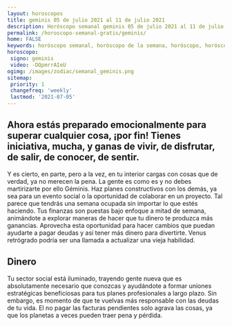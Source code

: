 ```yaml
---
layout: horoscopos
title: geminis 05 de julio 2021 al 11 de julio 2021 
description: Horóscopo semanal geminis 05 de julio 2021 al 11 de julio 2021. Ahora estás preparado emocionalmente para superar cualquier cosa, ¡por fin! Tienes iniciativa, mucha, y ganas de vivir, de disfrutar, de salir, de conocer, de sentir.
permalink: /horoscopo-semanal-gratis/geminis/
home: FALSE
keywords: horóscopo semanal, horóscopo de la semana, horóscopo, horóscopo gratis,horóscopos, horóscopo esperanza gracia, horoscopos geminis la semana, horóscopos gratis, Tarot, Astrologia, Zodíaco, geminis, horoscopo gratis, semanal
horoscopo:
 signo: geminis
 video: -DQpmrrAIeU
ogimg: /images/zodiac/semanal_geminis.png
sitemap:
 priority: 1
 changefreq: 'weekly'
 lastmod: '2021-07-05'
---
```




## Ahora estás preparado emocionalmente para superar cualquier cosa, ¡por fin! Tienes iniciativa, mucha, y ganas de vivir, de disfrutar, de salir, de conocer, de sentir.

Y es cierto, en parte, pero a la vez, en tu interior cargas con cosas que de verdad, ya no merecen la pena. 
 La gente es como es y no debes martirizarte por ello Géminis.
Haz planes constructivos con los demás, ya sea para un evento social o la oportunidad de colaborar en un proyecto. Tal parece que tendrás una semana ocupada sin importar lo que estés haciendo. Tus finanzas son puestas bajo enfoque a mitad de semana, animándote a explorar maneras de hacer que tu dinero te produzca más ganancias. Aprovecha esta oportunidad para hacer cambios que puedan ayudarte a pagar deudas y así tener más dinero para divertirte. Venus retrógrado podría ser una llamada a actualizar una vieja habilidad.

## Dinero

Tu sector social está iluminado, trayendo gente nueva que es absolutamente necesario que conozcas y ayudándote a formar uniones estratégicas beneficiosas para tus planes profesionales a largo plazo. Sin embargo, es momento de que te vuelvas más responsable con las deudas de tu vida. El no pagar las facturas pendientes solo agrava las cosas, ya que los planetas a veces pueden traer pena y pérdida.